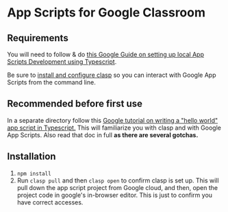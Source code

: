 # App Scripts for Google Classroom

## Requirements

You will need to follow & do [this Google Guide on setting up local App Scripts Development using Typescript](https://developers.google.com/apps-script/guides/typescript).

Be sure to [install and configure clasp](https://github.com/google/clasp) so you can interact with Google App Scripts from the command line.

## Recommended before first use

In a separate directory follow this [Google tutorial on writing a "hello world" app script in Typescript.](https://github.com/google/clasp/blob/master/docs/typescript.md) This will familiarize you with clasp and with Google App Scripts. Also read that doc in full **as there are several gotchas.**

## Installation

1. `npm install`
2. Run `clasp pull` and then `clasp open` to confirm clasp is set up. This will pull down the app script project from Google cloud, and then, open the project code in google's in-browser editor. This is just to confirm you have correct accesses.